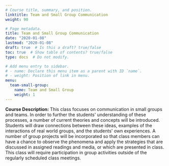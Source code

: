 ```yaml
---
# Course title, summary, and position.
linktitle: Team and Small Group Communication
weight: 90

# Page metadata.
title: Team and Small Group Communication
date: "2020-01-08"
lastmod: "2020-01-08"
draft: true  # Is this a draft? true/false
toc: true  # Show table of contents? true/false
type: docs  # Do not modify.

# Add menu entry to sidebar.
# - name: Declare this menu item as a parent with ID `name`.
# - weight: Position of link in menu.
menu:
  team-small-group:
    name: Team and Small Group
    weight: 1
---
```


<!-- course description -->

**Course Description:** 
This class focuses on communication in small groups and teams.
In order to further the students' understanding of these processes, a number of current theories and concepts will be introduced.
Students will draw connections between these ideas, examples of the interactions of real world groups, and the students' own experiences.
A number of group projects will be incorporated so that class members can have a chance to observe the phenomena and apply the strategies that are discussed in assigned readings and media, or which are presented in class.
This class will require participation in group activities outside of the regularly scheduled class meetings.
